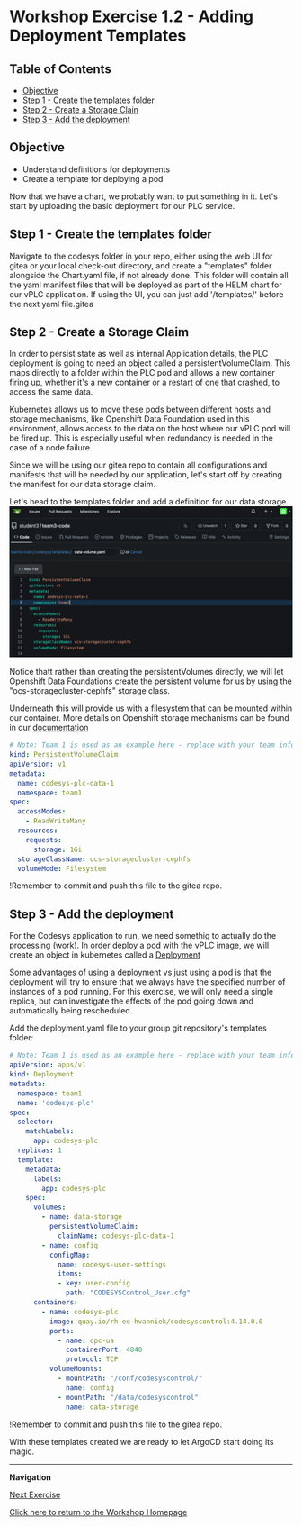 # Workshop Exercise 1.2 - Adding Deployment Templates

## Table of Contents

* [Objective](#objective)
* [Step 1 - Create the templates folder](#step-1---create-the-templates-folder)
* [Step 2 - Create a Storage Clain](#step-2---create-a-storage-claim)
* [Step 3 - Add the deployment](#step-3---add-the-deployment)

## Objective

* Understand definitions for deployments
* Create a template for deploying a pod

Now that we have a chart, we probably want to put something in it.
Let's start by uploading the basic deployment for our PLC service.

## Step 1 - Create the templates folder
Navigate to the codesys folder in your repo, either using the web UI for gitea or your local check-out directory, and create a "templates" folder alongside the Chart.yaml file, if not already done.
This folder will contain all the yaml manifest files that will be deployed as part of the HELM chart for our vPLC application.
If using the UI, you can just add '/templates/' before the next yaml file.gitea


## Step 2 - Create a Storage Claim
In order to persist state as well as internal Application details, the PLC deployment is going to need an object called a persistentVolumeClaim. 
This maps directly to a folder within the PLC pod and allows a new container firing up, whether it's a new container or a restart of one that crashed, to access the same data.

Kubernetes allows us to move these pods between different hosts and storage mechanisms, like Openshift Data Foundation used in this environment, allows access to the data on the host where our vPLC pod will be fired up. 
This is especially useful when redundancy is needed in the case of a node failure.

Since we will be using our gitea repo to contain all configurations and manifests that will be needed by our application, let's start off by creating the manifest for our data storage claim.

Let's head to the templates folder and add a definition for our data storage.
![Gitea storage Class](../.images/gitea-storage-class.png)

 Notice thatt rather than creating the persistentVolumes directly, we will let Openshift Data Foundations create the persistent volume for us by using the "ocs-storagecluster-cephfs" storage class.

Underneath this will provide us with a filesystem that can be mounted within our container. More details on Openshift storage mechanisms can be found in our [documentation](https://docs.openshift.com/container-platform/4.17/storage/understanding-persistent-storage.html)


```yaml
# Note: Team 1 is used as an example here - replace with your team information for the namespace
kind: PersistentVolumeClaim
apiVersion: v1
metadata:
  name: codesys-plc-data-1
  namespace: team1
spec:
  accessModes:
    - ReadWriteMany
  resources:
    requests:
      storage: 1Gi
  storageClassName: ocs-storagecluster-cephfs
  volumeMode: Filesystem
```

!Remember to commit and push this file to the gitea repo.



## Step 3 - Add the deployment 
For the Codesys application to run, we need somethig to actually do the processing (work). 
In order deploy a pod with the vPLC image, we will create an object in kubernetes called a [Deployment](https://kubernetes.io/docs/concepts/workloads/controllers/deployment/)

Some advantages of using a deployment vs just using a pod is that the deployment will try to ensure that we always have the specified number of instances of a pod running.
For this exercise, we will only need a single replica, but can investigate the effects of the pod going down and automatically being rescheduled.

Add the deployment.yaml file to your group git repository's templates folder:

```yaml
# Note: Team 1 is used as an example here - replace with your team information for the namespace
apiVersion: apps/v1
kind: Deployment
metadata:
  namespace: team1
  name: 'codesys-plc'
spec:
  selector:
    matchLabels:
      app: codesys-plc
  replicas: 1
  template:
    metadata:
      labels:
        app: codesys-plc
    spec:
      volumes:
        - name: data-storage
          persistentVolumeClaim: 
            claimName: codesys-plc-data-1
        - name: config
          configMap:
            name: codesys-user-settings
            items:
            - key: user-config
              path: "CODESYSControl_User.cfg"
      containers:
        - name: codesys-plc
          image: quay.io/rh-ee-hvanniek/codesyscontrol:4.14.0.0
          ports:
            - name: opc-ua
              containerPort: 4840
              protocol: TCP
          volumeMounts:
            - mountPath: "/conf/codesyscontrol/"
              name: config
            - mountPath: "/data/codesyscontrol"
              name: data-storage
```
!Remember to commit and push this file to the gitea repo.

With these templates created we are ready to let ArgoCD start doing its magic.

---
**Navigation**

[Next Exercise](../1.3-ading-chart-to-argocd/)

[Click here to return to the Workshop Homepage](../README.md)
